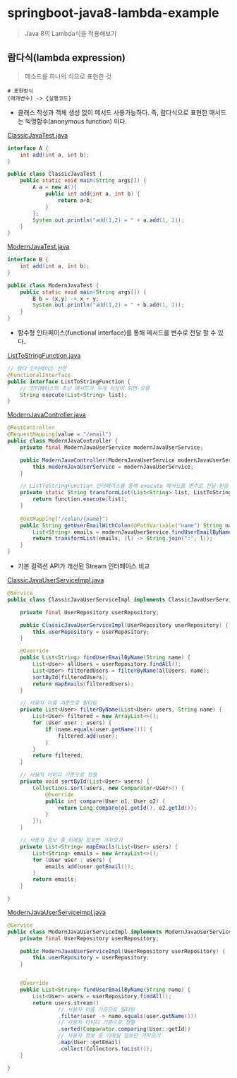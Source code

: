 springboot-java8-lambda-example
===============================
> Java 8의 Lambda식을 적용해보기

람다식(lambda expression)
------------------------
> 메소드를 하나의 식으로 표현한 것
   
~~~
# 표현방식
(매개변수) -> {실행코드}
~~~

* 클래스 작성과 객체 생성 없이 메서드 사용가능하다. 즉, 람다식으로 표현한 매서드는 익명함수(anonymous function) 이다.

[ClassicJavaTest.java](src/main/java/com/lambda/demo/test/ClassicJavaTest.java)
~~~java
interface A {
    int add(int a, int b);
}

public class ClassicJavaTest {
    public static void main(String args[]) {
        A a = new A(){
            public int add(int a, int b) {
                return a+b;
            }
        };
        System.out.println("add(1,2) = " + a.add(1, 2));
    }
}
~~~

[ModernJavaTest.java](src/main/java/com/lambda/demo/test/ModernJavaTest.java)
~~~java
interface B {
    int add(int a, int b);
}

public class ModernJavaTest {
    public static void main(String args[]) {
        B b = (x,y) -> x + y;
        System.out.println("add(1,2) = " + b.add(1, 2));
    }
}
~~~

* 함수형 인터페이스(functional interface)를 통해 메서드를 변수로 전달 할 수 있다.

[ListToStringFunction.java](src/main/java/com/lambda/demo/interfaces/ListToStringFunction.java)
~~~java
// 람다 인터페이스 선언
@FunctionalInterface
public interface ListToStringFunction {
    // 인터페이스의 추상 메서드가 두개 이상이 되면 오류
    String execute(List<String> list);
}
~~~

[ModernJavaController.java](src/main/java/com/lambda/demo/controller/ModernJavaController.java)
~~~java
@RestController
@RequestMapping(value = "/email")
public class ModernJavaController {
    private final ModernJavaUserService modernJavaUserService;

    public ModernJavaController(ModernJavaUserService modernJavaUserService) {
        this.modernJavaUserService = modernJavaUserService;
    }

    // ListToStringFunction 인터페이스를 통해 execute 메서드를 변수로 전달 받음
    private static String transformList(List<String> list, ListToStringFunction function) {
        return function.execute(list);
    }
    
    @GetMapping("/colon/{name}")
    public String getUserEmailWithColon(@PathVariable("name") String name) {
        List<String> emails = modernJavaUserService.findUserEmailByName(name);
        return transformList(emails, (l) -> String.join(":", l));
    }
}
~~~

* 기본 컬렉션 API가 개선된 Stream 인터페이스 비교

[ClassicJavaUserServiceImpl.java](src/main/java/com/lambda/demo/service/ClassicJavaUserServiceImpl.java)
~~~java
@Service
public class ClassicJavaUserServiceImpl implements ClassicJavaUserService {

    private final UserRepository userRepository;

    public ClassicJavaUserServiceImpl(UserRepository userRepository) {
        this.userRepository = userRepository;
    }

    @Override
    public List<String> findUserEmailByName(String name) {
        List<User> allUsers = userRepository.findAll();
        List<User> filteredUsers = filterByName(allUsers, name);
        sortById(filteredUsers);
        return mapEmails(filteredUsers);
    }

    // 사용자 이름 기준으로 필터링
    private List<User> filterByName(List<User> users, String name) {
        List<User> filtered = new ArrayList<>();
        for (User user : users) {
            if (name.equals(user.getName())) {
                filtered.add(user);
            }
        }
        return filtered;
    }

    // 사용자 아이디 기준으로 정렬
    private void sortById(List<User> users) {
        Collections.sort(users, new Comparator<User>() {
            @Override
            public int compare(User o1, User o2) {
                return Long.compare(o1.getId(), o2.getId());
            }
        });
    }

    // 사용자 정보 중 이메일 정보만 가져오기
    private List<String> mapEmails(List<User> users) {
        List<String> emails = new ArrayList<>();
        for (User user : users) {
            emails.add(user.getEmail());
        }
        return emails;
    }

}
~~~

[ModernJavaUserServiceImpl.java](src/main/java/com/lambda/demo/service/ModernJavaUserServiceImpl.java)
~~~java
@Service
public class ModernJavaUserServiceImpl implements ModernJavaUserService {
    private final UserRepository userRepository;

    public ModernJavaUserServiceImpl(UserRepository userRepository) {
        this.userRepository = userRepository;
    }


    @Override
    public List<String> findUserEmailByName(String name) {
        List<User> users = userRepository.findAll();
        return users.stream()
                // 사용자 이름 기준으로 필터링
                .filter(user -> name.equals(user.getName()))
                // 사용자 아이디 기준으로 정렬
                .sorted(Comparator.comparing(User::getId))
                // 사용자 정보 중 이메일 정보만 가져오기
                .map(User::getEmail)
                .collect(Collectors.toList());
    }

}
~~~
